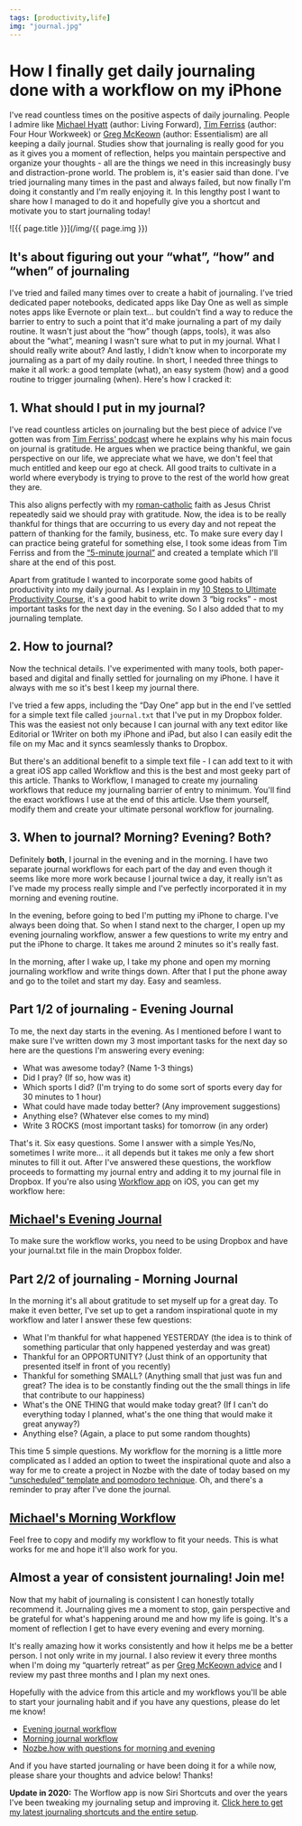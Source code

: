 ```yaml
---
tags: [productivity,life]
img: "journal.jpg"
---
```


# How I finally get daily journaling done with a workflow on my iPhone

I've read countless times on the positive aspects of daily journaling. People I admire like [Michael Hyatt][mh] (author: Living Forward), [Tim Ferriss][tf] (author: Four Hour Workweek) or [Greg McKeown][gm] (author: Essentialism) are all keeping a daily journal. Studies show that journaling is really good for you as it gives you a moment of reflection, helps you maintain perspective and organize your thoughts - all are the things we need in this increasingly busy and distraction-prone world. The problem is, it's easier said than done. I've tried journaling many times in the past and always failed, but now finally I'm doing it constantly and I'm really enjoying it. In this lengthy post I want to share how I managed to do it and hopefully give you a shortcut and motivate you to start journaling today!

<!--More-->

![{{ page.title }}](/img/{{ page.img }})

## It's about figuring out your “what”, “how” and “when” of journaling

I've tried and failed many times over to create a habit of journaling. I've tried dedicated paper notebooks, dedicated apps like Day One as well as simple notes apps like Evernote or plain text… but couldn't find a way to reduce the barrier to entry to such a point that it'd make journaling a part of my daily routine. It wasn't just about the “how” though (apps, tools), it was also about the “what”, meaning I wasn't sure what to put in my journal. What I should really write about? And lastly, I didn't know when to incorporate my journaling as a part of my daily routine. In short, I needed three things to make it all work: a good template (what), an easy system (how) and a good routine to trigger journaling (when). Here's how I cracked it:

## 1. What should I put in my journal?

I've read countless articles on journaling but the best piece of advice I've gotten was from [Tim Ferriss' podcast][tfp] where he explains why his main focus on journal is gratitude. He argues when we practice being thankful, we gain perspective on our life, we appreciate what we have, we don't feel that much entitled and keep our ego at check. All good traits to cultivate in a world where everybody is trying to prove to the rest of the world how great they are.

This also aligns perfectly with my [roman-catholic](https://sliwinski.com/catholic) faith as Jesus Christ repeatedly said we should pray with gratitude. Now, the idea is to be really thankful for things that are occurring to us every day and not repeat the pattern of thanking for the family, business, etc. To make sure every day I can practice being grateful for something else, I took some ideas from Tim Ferriss and from the [“5-minute journal”][5m] and created a template which I'll share at the end of this post.

Apart from gratitude I wanted to incorporate some good habits of productivity into my daily journal. As I explain in my [10 Steps to Ultimate Productivity Course][pc], it's a good habit to write down 3 “big rocks” - most important tasks for the next day in the evening. So I also added that to my journaling template.

## 2. How to journal?

Now the technical details. I've experimented with many tools, both paper-based and digital and finally settled for journaling on my iPhone. I have it always with me so it's best I keep my journal there.

I've tried a few apps, including the “Day One” app but in the end I've settled for a simple text file called `journal.txt` that I've put in my Dropbox folder. This was the easiest not only because I can journal with any text editor like Editorial or 1Writer on both my iPhone and iPad, but also I can easily edit the file on my Mac and it syncs seamlessly thanks to Dropbox.

But there's an additional benefit to a simple text file - I can add text to it with a great iOS app called Workflow and this is the best and most geeky part of this article. Thanks to Workflow, I managed to create my journaling workflows that reduce my journaling barrier of entry to minimum. You'll find the exact workflows I use at the end of this article. Use them yourself, modify them and create your ultimate personal workflow for journaling.

## 3. When to journal? Morning? Evening? Both?

Definitely **both**, I journal in the evening and in the morning. I have two separate journal workflows for each part of the day and even though it seems like more more work because I journal twice a day, it really isn't as I've made my process really simple and I've perfectly incorporated it in my morning and evening routine.

In the evening, before going to bed I'm putting my iPhone to charge. I've always been doing that. So when I stand next to the charger, I open up my evening journaling workflow, answer a few questions to write my entry and put the iPhone to charge. It takes me around 2 minutes so it's really fast.

In the morning, after I wake up, I take my phone and open my morning journaling workflow and write things down. After that I put the phone away and go to the toilet and start my day. Easy and seamless.

## Part 1/2 of journaling - Evening Journal

To me, the next day starts in the evening. As I mentioned before I want to make sure I've written down my 3 most important tasks for the next day so here are the questions I'm answering every evening:

- What was awesome today? (Name 1-3 things)
- Did I pray? (If so, how was it)
- Which sports I did? (I'm trying to do some sort of sports every day for 30 minutes to 1 hour)
- What could have made today better? (Any improvement suggestions)
- Anything else? (Whatever else comes to my mind)
- Write 3 ROCKS (most important tasks) for tomorrow (in any order)

That's it. Six easy questions. Some I answer with a simple Yes/No, sometimes I write more… it all depends but it takes me only a few short minutes to fill it out. After I've answered these questions, the workflow proceeds to formatting my journal entry and adding it to my journal file in Dropbox. If you're also using [Workflow app][w] on iOS, you can get my workflow here:

## [Michael's Evening Journal][w1]

To make sure the workflow works, you need to be using Dropbox and have your journal.txt file in the main Dropbox folder.

## Part 2/2 of journaling - Morning Journal

In the morning it's all about gratitude to set myself up for a great day. To make it even better, I've set up to get a random inspirational quote in my workflow and later I answer these few questions:

- What I'm thankful for what happened YESTERDAY (the idea is to think of something particular that only happened yesterday and was great)
- Thankful for an OPPORTUNITY? (Just think of an opportunity that presented itself in front of you recently)
- Thankful for something SMALL? (Anything small that just was fun and great? The idea is to be constantly finding out the the small things in life that contribute to our happiness)
- What's the ONE THING that would make today great? (If I can't do everything today I planned, what's the one thing that would make it great anyway?)
- Anything else? (Again, a place to put some random thoughts)

This time 5 simple questions. My workflow for the morning is a little more complicated as I added an option to tweet the inspirational quote and also a way for me to create a project in Nozbe with the date of today based on my [“unscheduled” template and pomodoro technique](https://sliwinski.com/unschedule). Oh, and there's a reminder to pray after I've done the journal.

## [Michael's Morning Workflow][w2]

Feel free to copy and modify my workflow to fit your needs. This is what works for me and hope it'll also work for you.

## Almost a year of consistent journaling! Join me!

Now that my habit of journaling is consistent I can honestly totally recommend it. Journaling gives me a moment to stop, gain perspective and be grateful for what's happening around me and how my life is going. It's a moment of reflection I get to have every evening and every morning.

It's really amazing how it works consistently and how it helps me be a better person. I not only write in my journal. I also review it every three months when I'm doing my “quarterly retreat” as per [Greg McKeown advice][gmp] and I review my past three months and I plan my next ones.

Hopefully with the advice from this article and my workflows you'll be able to start your journaling habit and if you have any questions, please do let me know!

* [Evening journal workflow][w1]
* [Morning journal workflow][w2]
* [Nozbe.how with questions for morning and evening][nh]

And if you have started journaling or have been doing it for a while now, please share your thoughts and advice below! Thanks!

**Update in 2020:** The Worflow app is now Siri Shortcuts and over the years I've been tweaking my journaling setup and improving it. [Click here to get my latest journaling shortcuts and the entire setup](/journal20/).


[w]: https://workflow.is
[nh]: https://nozbe.how/LzqpM
[mh]: https://michaelhyatt.com/daily-journal-template.html
[pc]: https://productivitycourse.com
[tf]: http://fourhourworkweek.com/2015/01/15/morning-pages/
[tfp]: http://fourhourworkweek.com/2015/11/29/magic-of-mindfulness/
[gm]: http://gregmckeown.com/blog/one-thing-productive-people-reaching-phones/
[gmp]: https://michaelhyatt.com/season-3-episode-12-the-disciplined-pursuit-of-less-podcast.html

[w2]: https://workflow.is/workflows/b6bf6cf6e4a24ed293dec8c1a2142e7d
[w1]: https://workflow.is/workflows/3102fadbb718446c819dbc907d09018d
[5m]: https://www.intelligentchange.com/products/the-five-minute-journal

[tp]: https://thepodcast.fm
[i]: https://iMagazine.pl
[d]: http://db.tt/kD7Liux
[e]: /how-i-use-evernote
[p]: /passion
[n]: https://michael.gratis/nozbe
[io]: https://michael.gratis/ipadonly/
[pm]: http://productivemag.com/
[s]: /show
[t]: http://twitter.com/MSliwinski